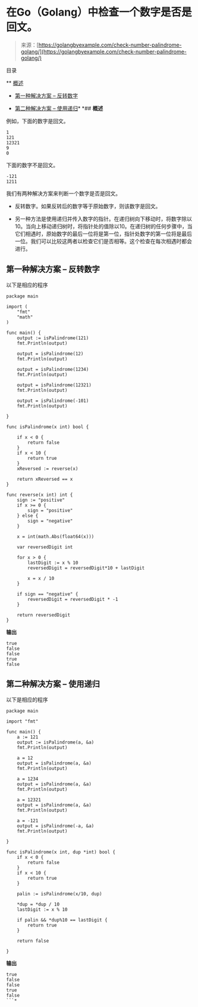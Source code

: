 <!--yml

类别：未分类

日期：2024-10-13 06:42:24

-->

# 在Go（Golang）中检查一个数字是否是回文。

> 来源：[https://golangbyexample.com/check-number-palindrome-golang/](https://golangbyexample.com/check-number-palindrome-golang/)

目录

**   [概述](#Overview "概述")

+   [第一种解决方案 – 反转数字](#First_Solution_-_Reverse_the_Number "第一种解决方案 – 反转数字")

+   [第二种解决方案 – 使用递归](#Second_Solution_-_Use_Recursion "第二种解决方案 – 使用递归")*  *## **概述**

例如，下面的数字是回文。

```
1
121
12321
9
0
```

下面的数字不是回文。

```
-121
1211
```

我们有两种解决方案来判断一个数字是否是回文。

+   反转数字。如果反转后的数字等于原始数字，则该数字是回文。

+   另一种方法是使用递归并传入数字的指针。在递归树向下移动时，将数字除以10。当向上移动递归树时，将指针处的值除以10。在递归树的任何步骤中，当它们相遇时，原始数字的最后一位将是第一位，指针处数字的第一位将是最后一位。我们可以比较这两者以检查它们是否相等。这个检查在每次相遇时都会进行。

## **第一种解决方案 – 反转数字**

以下是相应的程序

```
package main

import (
	"fmt"
	"math"
)

func main() {
	output := isPalindrome(121)
	fmt.Println(output)

	output = isPalindrome(12)
	fmt.Println(output)

	output = isPalindrome(1234)
	fmt.Println(output)

	output = isPalindrome(12321)
	fmt.Println(output)

	output = isPalindrome(-101)
	fmt.Println(output)

}

func isPalindrome(x int) bool {

	if x < 0 {
		return false
	}
	if x < 10 {
		return true
	}
	xReversed := reverse(x)

	return xReversed == x
}

func reverse(x int) int {
	sign := "positive"
	if x >= 0 {
		sign = "positive"
	} else {
		sign = "negative"
	}

	x = int(math.Abs(float64(x)))

	var reversedDigit int

	for x > 0 {
		lastDigit := x % 10
		reversedDigit = reversedDigit*10 + lastDigit

		x = x / 10
	}

	if sign == "negative" {
		reversedDigit = reversedDigit * -1
	}

	return reversedDigit
}
```

**输出**

```
true
false
false
true
false
```

## **第二种解决方案 – 使用递归**

以下是相应的程序

```
package main

import "fmt"

func main() {
	a := 121
	output := isPalindrome(a, &a)
	fmt.Println(output)

	a = 12
	output = isPalindrome(a, &a)
	fmt.Println(output)

	a = 1234
	output = isPalindrome(a, &a)
	fmt.Println(output)

	a = 12321
	output = isPalindrome(a, &a)
	fmt.Println(output)

	a = -121
	output = isPalindrome(-a, &a)
	fmt.Println(output)

}

func isPalindrome(x int, dup *int) bool {
	if x < 0 {
		return false
	}
	if x < 10 {
		return true
	}

	palin := isPalindrome(x/10, dup)

	*dup = *dup / 10
	lastDigit := x % 10

	if palin && *dup%10 == lastDigit {
		return true
	}

	return false

}
```

**输出**

```
true
false
false
true
false
```*
